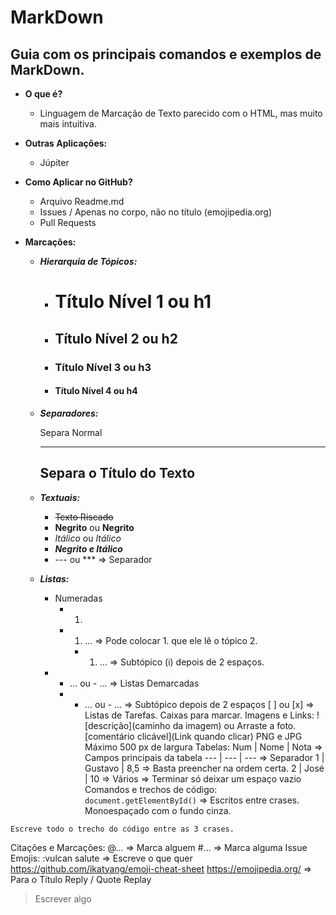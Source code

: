 # MarkDown
## Guia com os principais comandos e exemplos de MarkDown.

* __O que é?__
  * Linguagem de Marcação de Texto parecido com o HTML, mas muito mais intuitiva.
* __Outras Aplicações:__
  * Júpiter

* __Como Aplicar no GitHub?__
  * Arquivo Readme.md
  * Issues / Apenas no corpo, não no título (emojipedia.org)
  * Pull Requests

* __Marcações:__
  * __*Hierarquia de Tópicos:*__
    * # Título Nível 1 ou h1
    * ## Título Nível 2 ou h2
    * ### Título Nível 3 ou h3
    * #### Título Nível 4 ou h4
  * __*Separadores:*__
    
    Separa Normal
    ***
    Separa o Título do Texto
    ---
  * __*Textuais:*__
    * ~~Texto Riscado~~
    * **Negrito** ou __Negrito__
    * *Itálico* ou _Itálico_
    * __*Negrito e Itálico*__
    * --- ou *** => Separador
  * __*Listas:*__
    * Numeradas
      * 1. 
      * 1. ...  => Pode colocar 1. que ele lê o tópico 2.
        * 1. ... =>  Subtópico (i) depois de 2 espaços.
    * * … ou - ... => Listas Demarcadas
      * * ... ou - ...  => Subtópico depois de 2 espaços
[ ] ou [x] => Listas de Tarefas. Caixas para marcar.
Imagens e Links:
![descrição](caminho da imagem) ou Arraste a foto. 
[comentário clicável](Link quando clicar)
PNG e JPG
Máximo 500 px de largura
Tabelas:
Num | Nome | Nota   => Campos principais da tabela
--- | --- | ---             => Separador
1 | Gustavo | 8,5     => Basta preencher na ordem certa.
2 | José | 10            => Vários
                                  => Terminar só deixar um espaço vazio
Comandos e trechos de código:
`document.getElementById()`  => Escritos entre crases. Monoespaçado com o fundo cinza.
``` 
Escreve todo o trecho do código entre as 3 crases.
```
Citações e Marcações:
@...  => Marca alguem
#...  => Marca alguma Issue
Emojis:
:vulcan salute   => Escreve o que quer 
https://github.com/ikatyang/emoji-cheat-sheet
https://emojipedia.org/  => Para o Título
Reply / Quote Replay
> Escrever algo
